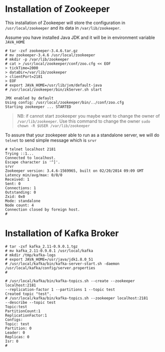 # Installation of Zookeeper

This installation of Zookeeper will store the configuration in `/usr/local/zookeeper` and its data in `/var/lib/zookeeper`. 

Assume you have installed Java JDK and it will be in environment variable `JAVA_HOME`
```
# tar -zxf zookeeper-3.4.6.tar.gz
# mv zookeeper-3.4.6 /usr/local/zookeeper
# mkdir -p /var/lib/zookeeper
# cat > /usr/local/zookeeper/conf/zoo.cfg << EOF
> tickTime=2000
> dataDir=/var/lib/zookeeper
> clientPort=2181
> EOF
# export JAVA_HOME=/usr/lib/jvm/default-java
# /usr/local/zookeeper/bin/zkServer.sh start

JMX enabled by default
Using config: /usr/local/zookeeper/bin/../conf/zoo.cfg
Starting zookeeper ... STARTED
```

> NB: if cannot start zookeeper you maybe want to change the owner of `/var/lib/zookeeper`. Use this command to change the owner
`sudo chown -R $USER /var/lib/zookeeper`

To assure that your zookepeer able to run as a standalone server, we will do `telnet` to send simple message which is `srvr`

```
# telnet localhost 2181
Trying ::1...
Connected to localhost.
Escape character is '^]'.
srvr
Zookeeper version: 3.4.6-1569965, built on 02/20/2014 09:09 GMT
Latency min/avg/max: 0/0/0
Received: 1
Sent: 0
Connections: 1
Outstanding: 0
Zxid: 0x0
Mode: standalone
Node count: 4
Connection closed by foreign host.
#
```

# Installation of Kafka Broker
```
# tar -zxf kafka_2.11-0.9.0.1.tgz
# mv kafka_2.11-0.9.0.1 /usr/local/kafka
# mkdir /tmp/kafka-logs
# export JAVA_HOME=/usr/java/jdk1.8.0_51
# /usr/local/kafka/bin/kafka-server-start.sh -daemon /usr/local/kafka/config/server.properties
#
```

```
# /usr/local/kafka/bin/kafka-topics.sh --create --zookeeper localhost:2181
--replication-factor 1 --partitions 1 --topic test
Created topic "test".
# /usr/local/kafka/bin/kafka-topics.sh --zookeeper localhost:2181
--describe --topic test
Topic:test
PartitionCount:1
ReplicationFactor:1
Configs:
Topic: test
Partition: 0
Leader: 0
Replicas: 0
Isr: 0
#
```